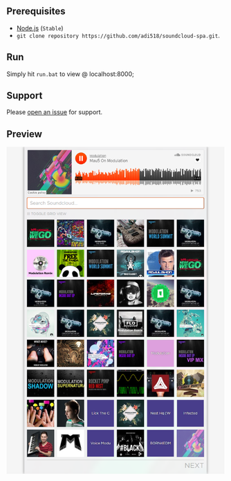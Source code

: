 ## Prerequisites
* [Node.js](https://nodejs.org/en/) (```Stable```)
* `git clone repository https://github.com/adi518/soundcloud-spa.git`.

## Run
Simply hit `run.bat` to view @ localhost:8000;

## Support
Please [open an issue](https://github.com/adi518/soundcloud-spa/issues) for support.

## Preview
![Alt](preview.png)
